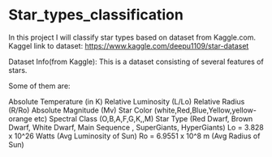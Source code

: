 # Star_types_classification
In this project I will classify star types based on dataset from Kaggle.com. 
Kaggel link to dataset: https://www.kaggle.com/deepu1109/star-dataset

Dataset Info(from Kaggle):
This is a dataset consisting of several features of stars.

Some of them are:

Absolute Temperature (in K)
Relative Luminosity (L/Lo)
Relative Radius (R/Ro)
Absolute Magnitude (Mv)
Star Color (white,Red,Blue,Yellow,yellow-orange etc)
Spectral Class (O,B,A,F,G,K,,M)
Star Type (Red Dwarf, Brown Dwarf, White Dwarf, Main Sequence , SuperGiants, HyperGiants)
Lo = 3.828 x 10^26 Watts (Avg Luminosity of Sun)
Ro = 6.9551 x 10^8 m (Avg Radius of Sun)
